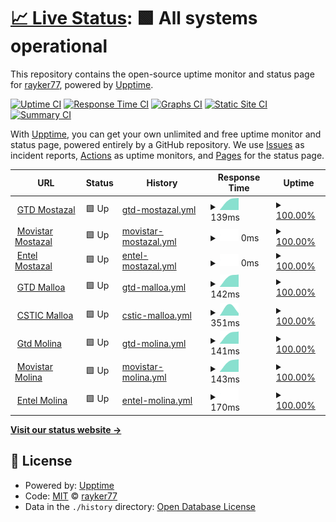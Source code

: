 # [📈 Live Status](https://demo.upptime.js.org): <!--live status--> **🟩 All systems operational**

This repository contains the open-source uptime monitor and status page for [rayker77](https://demo.upptime.js.org), powered by [Upptime](https://github.com/upptime/upptime).

[![Uptime CI](https://github.com/rayker77/upptimee/workflows/Uptime%20CI/badge.svg)](https://github.com/rayker77/upptimee/actions?query=workflow%3A%22Uptime+CI%22)
[![Response Time CI](https://github.com/rayker77/upptimee/workflows/Response%20Time%20CI/badge.svg)](https://github.com/rayker77/upptimee/actions?query=workflow%3A%22Response+Time+CI%22)
[![Graphs CI](https://github.com/rayker77/upptimee/workflows/Graphs%20CI/badge.svg)](https://github.com/rayker77/upptimee/actions?query=workflow%3A%22Graphs+CI%22)
[![Static Site CI](https://github.com/rayker77/upptimee/workflows/Static%20Site%20CI/badge.svg)](https://github.com/rayker77/upptimee/actions?query=workflow%3A%22Static+Site+CI%22)
[![Summary CI](https://github.com/rayker77/upptimee/workflows/Summary%20CI/badge.svg)](https://github.com/rayker77/upptimee/actions?query=workflow%3A%22Summary+CI%22)

With [Upptime](https://upptime.js.org), you can get your own unlimited and free uptime monitor and status page, powered entirely by a GitHub repository. We use [Issues](https://github.com/rayker77/upptimee/issues) as incident reports, [Actions](https://github.com/rayker77/upptimee/actions) as uptime monitors, and [Pages](https://demo.upptime.js.org) for the status page.

<!--start: status pages-->
<!-- This summary is generated by Upptime (https://github.com/upptime/upptime) -->
<!-- Do not edit this manually, your changes will be overwritten -->
<!-- prettier-ignore -->
| URL | Status | History | Response Time | Uptime |
| --- | ------ | ------- | ------------- | ------ |
| <img alt="" src="https://favicons.githubusercontent.com/null" height="13"> [GTD Mostazal](200.126.94.66) | 🟩 Up | [gtd-mostazal.yml](https://github.com/Rayker77/upptimee/commits/HEAD/history/gtd-mostazal.yml) | <details><summary><img alt="Response time graph" src="./graphs/gtd-mostazal/response-time-week.png" height="20"> 139ms</summary><br><a href="https://demo.upptime.js.org/history/gtd-mostazal"><img alt="Response time 139" src="https://img.shields.io/endpoint?url=https%3A%2F%2Fraw.githubusercontent.com%2FRayker77%2Fupptimee%2FHEAD%2Fapi%2Fgtd-mostazal%2Fresponse-time.json"></a><br><a href="https://demo.upptime.js.org/history/gtd-mostazal"><img alt="24-hour response time 167" src="https://img.shields.io/endpoint?url=https%3A%2F%2Fraw.githubusercontent.com%2FRayker77%2Fupptimee%2FHEAD%2Fapi%2Fgtd-mostazal%2Fresponse-time-day.json"></a><br><a href="https://demo.upptime.js.org/history/gtd-mostazal"><img alt="7-day response time 139" src="https://img.shields.io/endpoint?url=https%3A%2F%2Fraw.githubusercontent.com%2FRayker77%2Fupptimee%2FHEAD%2Fapi%2Fgtd-mostazal%2Fresponse-time-week.json"></a><br><a href="https://demo.upptime.js.org/history/gtd-mostazal"><img alt="30-day response time 139" src="https://img.shields.io/endpoint?url=https%3A%2F%2Fraw.githubusercontent.com%2FRayker77%2Fupptimee%2FHEAD%2Fapi%2Fgtd-mostazal%2Fresponse-time-month.json"></a><br><a href="https://demo.upptime.js.org/history/gtd-mostazal"><img alt="1-year response time 139" src="https://img.shields.io/endpoint?url=https%3A%2F%2Fraw.githubusercontent.com%2FRayker77%2Fupptimee%2FHEAD%2Fapi%2Fgtd-mostazal%2Fresponse-time-year.json"></a></details> | <details><summary><a href="https://demo.upptime.js.org/history/gtd-mostazal">100.00%</a></summary><a href="https://demo.upptime.js.org/history/gtd-mostazal"><img alt="All-time uptime 100.00%" src="https://img.shields.io/endpoint?url=https%3A%2F%2Fraw.githubusercontent.com%2FRayker77%2Fupptimee%2FHEAD%2Fapi%2Fgtd-mostazal%2Fuptime.json"></a><br><a href="https://demo.upptime.js.org/history/gtd-mostazal"><img alt="24-hour uptime 100.00%" src="https://img.shields.io/endpoint?url=https%3A%2F%2Fraw.githubusercontent.com%2FRayker77%2Fupptimee%2FHEAD%2Fapi%2Fgtd-mostazal%2Fuptime-day.json"></a><br><a href="https://demo.upptime.js.org/history/gtd-mostazal"><img alt="7-day uptime 100.00%" src="https://img.shields.io/endpoint?url=https%3A%2F%2Fraw.githubusercontent.com%2FRayker77%2Fupptimee%2FHEAD%2Fapi%2Fgtd-mostazal%2Fuptime-week.json"></a><br><a href="https://demo.upptime.js.org/history/gtd-mostazal"><img alt="30-day uptime 100.00%" src="https://img.shields.io/endpoint?url=https%3A%2F%2Fraw.githubusercontent.com%2FRayker77%2Fupptimee%2FHEAD%2Fapi%2Fgtd-mostazal%2Fuptime-month.json"></a><br><a href="https://demo.upptime.js.org/history/gtd-mostazal"><img alt="1-year uptime 100.00%" src="https://img.shields.io/endpoint?url=https%3A%2F%2Fraw.githubusercontent.com%2FRayker77%2Fupptimee%2FHEAD%2Fapi%2Fgtd-mostazal%2Fuptime-year.json"></a></details>
| <img alt="" src="https://favicons.githubusercontent.com/null" height="13"> [Movistar Mostazal](200.54.96.124) | 🟩 Up | [movistar-mostazal.yml](https://github.com/Rayker77/upptimee/commits/HEAD/history/movistar-mostazal.yml) | <details><summary><img alt="Response time graph" src="./graphs/movistar-mostazal/response-time-week.png" height="20"> 0ms</summary><br><a href="https://demo.upptime.js.org/history/movistar-mostazal"><img alt="Response time 0" src="https://img.shields.io/endpoint?url=https%3A%2F%2Fraw.githubusercontent.com%2FRayker77%2Fupptimee%2FHEAD%2Fapi%2Fmovistar-mostazal%2Fresponse-time.json"></a><br><a href="https://demo.upptime.js.org/history/movistar-mostazal"><img alt="24-hour response time 0" src="https://img.shields.io/endpoint?url=https%3A%2F%2Fraw.githubusercontent.com%2FRayker77%2Fupptimee%2FHEAD%2Fapi%2Fmovistar-mostazal%2Fresponse-time-day.json"></a><br><a href="https://demo.upptime.js.org/history/movistar-mostazal"><img alt="7-day response time 0" src="https://img.shields.io/endpoint?url=https%3A%2F%2Fraw.githubusercontent.com%2FRayker77%2Fupptimee%2FHEAD%2Fapi%2Fmovistar-mostazal%2Fresponse-time-week.json"></a><br><a href="https://demo.upptime.js.org/history/movistar-mostazal"><img alt="30-day response time 0" src="https://img.shields.io/endpoint?url=https%3A%2F%2Fraw.githubusercontent.com%2FRayker77%2Fupptimee%2FHEAD%2Fapi%2Fmovistar-mostazal%2Fresponse-time-month.json"></a><br><a href="https://demo.upptime.js.org/history/movistar-mostazal"><img alt="1-year response time 0" src="https://img.shields.io/endpoint?url=https%3A%2F%2Fraw.githubusercontent.com%2FRayker77%2Fupptimee%2FHEAD%2Fapi%2Fmovistar-mostazal%2Fresponse-time-year.json"></a></details> | <details><summary><a href="https://demo.upptime.js.org/history/movistar-mostazal">100.00%</a></summary><a href="https://demo.upptime.js.org/history/movistar-mostazal"><img alt="All-time uptime 100.00%" src="https://img.shields.io/endpoint?url=https%3A%2F%2Fraw.githubusercontent.com%2FRayker77%2Fupptimee%2FHEAD%2Fapi%2Fmovistar-mostazal%2Fuptime.json"></a><br><a href="https://demo.upptime.js.org/history/movistar-mostazal"><img alt="24-hour uptime 100.00%" src="https://img.shields.io/endpoint?url=https%3A%2F%2Fraw.githubusercontent.com%2FRayker77%2Fupptimee%2FHEAD%2Fapi%2Fmovistar-mostazal%2Fuptime-day.json"></a><br><a href="https://demo.upptime.js.org/history/movistar-mostazal"><img alt="7-day uptime 100.00%" src="https://img.shields.io/endpoint?url=https%3A%2F%2Fraw.githubusercontent.com%2FRayker77%2Fupptimee%2FHEAD%2Fapi%2Fmovistar-mostazal%2Fuptime-week.json"></a><br><a href="https://demo.upptime.js.org/history/movistar-mostazal"><img alt="30-day uptime 100.00%" src="https://img.shields.io/endpoint?url=https%3A%2F%2Fraw.githubusercontent.com%2FRayker77%2Fupptimee%2FHEAD%2Fapi%2Fmovistar-mostazal%2Fuptime-month.json"></a><br><a href="https://demo.upptime.js.org/history/movistar-mostazal"><img alt="1-year uptime 100.00%" src="https://img.shields.io/endpoint?url=https%3A%2F%2Fraw.githubusercontent.com%2FRayker77%2Fupptimee%2FHEAD%2Fapi%2Fmovistar-mostazal%2Fuptime-year.json"></a></details>
| <img alt="" src="https://favicons.githubusercontent.com/null" height="13"> [Entel Mostazal](164.77.172.234) | 🟩 Up | [entel-mostazal.yml](https://github.com/Rayker77/upptimee/commits/HEAD/history/entel-mostazal.yml) | <details><summary><img alt="Response time graph" src="./graphs/entel-mostazal/response-time-week.png" height="20"> 0ms</summary><br><a href="https://demo.upptime.js.org/history/entel-mostazal"><img alt="Response time 0" src="https://img.shields.io/endpoint?url=https%3A%2F%2Fraw.githubusercontent.com%2FRayker77%2Fupptimee%2FHEAD%2Fapi%2Fentel-mostazal%2Fresponse-time.json"></a><br><a href="https://demo.upptime.js.org/history/entel-mostazal"><img alt="24-hour response time 0" src="https://img.shields.io/endpoint?url=https%3A%2F%2Fraw.githubusercontent.com%2FRayker77%2Fupptimee%2FHEAD%2Fapi%2Fentel-mostazal%2Fresponse-time-day.json"></a><br><a href="https://demo.upptime.js.org/history/entel-mostazal"><img alt="7-day response time 0" src="https://img.shields.io/endpoint?url=https%3A%2F%2Fraw.githubusercontent.com%2FRayker77%2Fupptimee%2FHEAD%2Fapi%2Fentel-mostazal%2Fresponse-time-week.json"></a><br><a href="https://demo.upptime.js.org/history/entel-mostazal"><img alt="30-day response time 0" src="https://img.shields.io/endpoint?url=https%3A%2F%2Fraw.githubusercontent.com%2FRayker77%2Fupptimee%2FHEAD%2Fapi%2Fentel-mostazal%2Fresponse-time-month.json"></a><br><a href="https://demo.upptime.js.org/history/entel-mostazal"><img alt="1-year response time 0" src="https://img.shields.io/endpoint?url=https%3A%2F%2Fraw.githubusercontent.com%2FRayker77%2Fupptimee%2FHEAD%2Fapi%2Fentel-mostazal%2Fresponse-time-year.json"></a></details> | <details><summary><a href="https://demo.upptime.js.org/history/entel-mostazal">100.00%</a></summary><a href="https://demo.upptime.js.org/history/entel-mostazal"><img alt="All-time uptime 100.00%" src="https://img.shields.io/endpoint?url=https%3A%2F%2Fraw.githubusercontent.com%2FRayker77%2Fupptimee%2FHEAD%2Fapi%2Fentel-mostazal%2Fuptime.json"></a><br><a href="https://demo.upptime.js.org/history/entel-mostazal"><img alt="24-hour uptime 100.00%" src="https://img.shields.io/endpoint?url=https%3A%2F%2Fraw.githubusercontent.com%2FRayker77%2Fupptimee%2FHEAD%2Fapi%2Fentel-mostazal%2Fuptime-day.json"></a><br><a href="https://demo.upptime.js.org/history/entel-mostazal"><img alt="7-day uptime 100.00%" src="https://img.shields.io/endpoint?url=https%3A%2F%2Fraw.githubusercontent.com%2FRayker77%2Fupptimee%2FHEAD%2Fapi%2Fentel-mostazal%2Fuptime-week.json"></a><br><a href="https://demo.upptime.js.org/history/entel-mostazal"><img alt="30-day uptime 100.00%" src="https://img.shields.io/endpoint?url=https%3A%2F%2Fraw.githubusercontent.com%2FRayker77%2Fupptimee%2FHEAD%2Fapi%2Fentel-mostazal%2Fuptime-month.json"></a><br><a href="https://demo.upptime.js.org/history/entel-mostazal"><img alt="1-year uptime 100.00%" src="https://img.shields.io/endpoint?url=https%3A%2F%2Fraw.githubusercontent.com%2FRayker77%2Fupptimee%2FHEAD%2Fapi%2Fentel-mostazal%2Fuptime-year.json"></a></details>
| <img alt="" src="https://favicons.githubusercontent.com/null" height="13"> [GTD Malloa](200.126.94.50) | 🟩 Up | [gtd-malloa.yml](https://github.com/Rayker77/upptimee/commits/HEAD/history/gtd-malloa.yml) | <details><summary><img alt="Response time graph" src="./graphs/gtd-malloa/response-time-week.png" height="20"> 142ms</summary><br><a href="https://demo.upptime.js.org/history/gtd-malloa"><img alt="Response time 142" src="https://img.shields.io/endpoint?url=https%3A%2F%2Fraw.githubusercontent.com%2FRayker77%2Fupptimee%2FHEAD%2Fapi%2Fgtd-malloa%2Fresponse-time.json"></a><br><a href="https://demo.upptime.js.org/history/gtd-malloa"><img alt="24-hour response time 169" src="https://img.shields.io/endpoint?url=https%3A%2F%2Fraw.githubusercontent.com%2FRayker77%2Fupptimee%2FHEAD%2Fapi%2Fgtd-malloa%2Fresponse-time-day.json"></a><br><a href="https://demo.upptime.js.org/history/gtd-malloa"><img alt="7-day response time 142" src="https://img.shields.io/endpoint?url=https%3A%2F%2Fraw.githubusercontent.com%2FRayker77%2Fupptimee%2FHEAD%2Fapi%2Fgtd-malloa%2Fresponse-time-week.json"></a><br><a href="https://demo.upptime.js.org/history/gtd-malloa"><img alt="30-day response time 142" src="https://img.shields.io/endpoint?url=https%3A%2F%2Fraw.githubusercontent.com%2FRayker77%2Fupptimee%2FHEAD%2Fapi%2Fgtd-malloa%2Fresponse-time-month.json"></a><br><a href="https://demo.upptime.js.org/history/gtd-malloa"><img alt="1-year response time 142" src="https://img.shields.io/endpoint?url=https%3A%2F%2Fraw.githubusercontent.com%2FRayker77%2Fupptimee%2FHEAD%2Fapi%2Fgtd-malloa%2Fresponse-time-year.json"></a></details> | <details><summary><a href="https://demo.upptime.js.org/history/gtd-malloa">100.00%</a></summary><a href="https://demo.upptime.js.org/history/gtd-malloa"><img alt="All-time uptime 100.00%" src="https://img.shields.io/endpoint?url=https%3A%2F%2Fraw.githubusercontent.com%2FRayker77%2Fupptimee%2FHEAD%2Fapi%2Fgtd-malloa%2Fuptime.json"></a><br><a href="https://demo.upptime.js.org/history/gtd-malloa"><img alt="24-hour uptime 100.00%" src="https://img.shields.io/endpoint?url=https%3A%2F%2Fraw.githubusercontent.com%2FRayker77%2Fupptimee%2FHEAD%2Fapi%2Fgtd-malloa%2Fuptime-day.json"></a><br><a href="https://demo.upptime.js.org/history/gtd-malloa"><img alt="7-day uptime 100.00%" src="https://img.shields.io/endpoint?url=https%3A%2F%2Fraw.githubusercontent.com%2FRayker77%2Fupptimee%2FHEAD%2Fapi%2Fgtd-malloa%2Fuptime-week.json"></a><br><a href="https://demo.upptime.js.org/history/gtd-malloa"><img alt="30-day uptime 100.00%" src="https://img.shields.io/endpoint?url=https%3A%2F%2Fraw.githubusercontent.com%2FRayker77%2Fupptimee%2FHEAD%2Fapi%2Fgtd-malloa%2Fuptime-month.json"></a><br><a href="https://demo.upptime.js.org/history/gtd-malloa"><img alt="1-year uptime 100.00%" src="https://img.shields.io/endpoint?url=https%3A%2F%2Fraw.githubusercontent.com%2FRayker77%2Fupptimee%2FHEAD%2Fapi%2Fgtd-malloa%2Fuptime-year.json"></a></details>
| <img alt="" src="https://favicons.githubusercontent.com/null" height="13"> [CSTIC Malloa](45.165.168.4) | 🟩 Up | [cstic-malloa.yml](https://github.com/Rayker77/upptimee/commits/HEAD/history/cstic-malloa.yml) | <details><summary><img alt="Response time graph" src="./graphs/cstic-malloa/response-time-week.png" height="20"> 351ms</summary><br><a href="https://demo.upptime.js.org/history/cstic-malloa"><img alt="Response time 351" src="https://img.shields.io/endpoint?url=https%3A%2F%2Fraw.githubusercontent.com%2FRayker77%2Fupptimee%2FHEAD%2Fapi%2Fcstic-malloa%2Fresponse-time.json"></a><br><a href="https://demo.upptime.js.org/history/cstic-malloa"><img alt="24-hour response time 178" src="https://img.shields.io/endpoint?url=https%3A%2F%2Fraw.githubusercontent.com%2FRayker77%2Fupptimee%2FHEAD%2Fapi%2Fcstic-malloa%2Fresponse-time-day.json"></a><br><a href="https://demo.upptime.js.org/history/cstic-malloa"><img alt="7-day response time 351" src="https://img.shields.io/endpoint?url=https%3A%2F%2Fraw.githubusercontent.com%2FRayker77%2Fupptimee%2FHEAD%2Fapi%2Fcstic-malloa%2Fresponse-time-week.json"></a><br><a href="https://demo.upptime.js.org/history/cstic-malloa"><img alt="30-day response time 351" src="https://img.shields.io/endpoint?url=https%3A%2F%2Fraw.githubusercontent.com%2FRayker77%2Fupptimee%2FHEAD%2Fapi%2Fcstic-malloa%2Fresponse-time-month.json"></a><br><a href="https://demo.upptime.js.org/history/cstic-malloa"><img alt="1-year response time 351" src="https://img.shields.io/endpoint?url=https%3A%2F%2Fraw.githubusercontent.com%2FRayker77%2Fupptimee%2FHEAD%2Fapi%2Fcstic-malloa%2Fresponse-time-year.json"></a></details> | <details><summary><a href="https://demo.upptime.js.org/history/cstic-malloa">100.00%</a></summary><a href="https://demo.upptime.js.org/history/cstic-malloa"><img alt="All-time uptime 100.00%" src="https://img.shields.io/endpoint?url=https%3A%2F%2Fraw.githubusercontent.com%2FRayker77%2Fupptimee%2FHEAD%2Fapi%2Fcstic-malloa%2Fuptime.json"></a><br><a href="https://demo.upptime.js.org/history/cstic-malloa"><img alt="24-hour uptime 100.00%" src="https://img.shields.io/endpoint?url=https%3A%2F%2Fraw.githubusercontent.com%2FRayker77%2Fupptimee%2FHEAD%2Fapi%2Fcstic-malloa%2Fuptime-day.json"></a><br><a href="https://demo.upptime.js.org/history/cstic-malloa"><img alt="7-day uptime 100.00%" src="https://img.shields.io/endpoint?url=https%3A%2F%2Fraw.githubusercontent.com%2FRayker77%2Fupptimee%2FHEAD%2Fapi%2Fcstic-malloa%2Fuptime-week.json"></a><br><a href="https://demo.upptime.js.org/history/cstic-malloa"><img alt="30-day uptime 100.00%" src="https://img.shields.io/endpoint?url=https%3A%2F%2Fraw.githubusercontent.com%2FRayker77%2Fupptimee%2FHEAD%2Fapi%2Fcstic-malloa%2Fuptime-month.json"></a><br><a href="https://demo.upptime.js.org/history/cstic-malloa"><img alt="1-year uptime 100.00%" src="https://img.shields.io/endpoint?url=https%3A%2F%2Fraw.githubusercontent.com%2FRayker77%2Fupptimee%2FHEAD%2Fapi%2Fcstic-malloa%2Fuptime-year.json"></a></details>
| <img alt="" src="https://favicons.githubusercontent.com/null" height="13"> [Gtd Molina](200.126.94.34) | 🟩 Up | [gtd-molina.yml](https://github.com/Rayker77/upptimee/commits/HEAD/history/gtd-molina.yml) | <details><summary><img alt="Response time graph" src="./graphs/gtd-molina/response-time-week.png" height="20"> 141ms</summary><br><a href="https://demo.upptime.js.org/history/gtd-molina"><img alt="Response time 141" src="https://img.shields.io/endpoint?url=https%3A%2F%2Fraw.githubusercontent.com%2FRayker77%2Fupptimee%2FHEAD%2Fapi%2Fgtd-molina%2Fresponse-time.json"></a><br><a href="https://demo.upptime.js.org/history/gtd-molina"><img alt="24-hour response time 172" src="https://img.shields.io/endpoint?url=https%3A%2F%2Fraw.githubusercontent.com%2FRayker77%2Fupptimee%2FHEAD%2Fapi%2Fgtd-molina%2Fresponse-time-day.json"></a><br><a href="https://demo.upptime.js.org/history/gtd-molina"><img alt="7-day response time 141" src="https://img.shields.io/endpoint?url=https%3A%2F%2Fraw.githubusercontent.com%2FRayker77%2Fupptimee%2FHEAD%2Fapi%2Fgtd-molina%2Fresponse-time-week.json"></a><br><a href="https://demo.upptime.js.org/history/gtd-molina"><img alt="30-day response time 141" src="https://img.shields.io/endpoint?url=https%3A%2F%2Fraw.githubusercontent.com%2FRayker77%2Fupptimee%2FHEAD%2Fapi%2Fgtd-molina%2Fresponse-time-month.json"></a><br><a href="https://demo.upptime.js.org/history/gtd-molina"><img alt="1-year response time 141" src="https://img.shields.io/endpoint?url=https%3A%2F%2Fraw.githubusercontent.com%2FRayker77%2Fupptimee%2FHEAD%2Fapi%2Fgtd-molina%2Fresponse-time-year.json"></a></details> | <details><summary><a href="https://demo.upptime.js.org/history/gtd-molina">100.00%</a></summary><a href="https://demo.upptime.js.org/history/gtd-molina"><img alt="All-time uptime 100.00%" src="https://img.shields.io/endpoint?url=https%3A%2F%2Fraw.githubusercontent.com%2FRayker77%2Fupptimee%2FHEAD%2Fapi%2Fgtd-molina%2Fuptime.json"></a><br><a href="https://demo.upptime.js.org/history/gtd-molina"><img alt="24-hour uptime 100.00%" src="https://img.shields.io/endpoint?url=https%3A%2F%2Fraw.githubusercontent.com%2FRayker77%2Fupptimee%2FHEAD%2Fapi%2Fgtd-molina%2Fuptime-day.json"></a><br><a href="https://demo.upptime.js.org/history/gtd-molina"><img alt="7-day uptime 100.00%" src="https://img.shields.io/endpoint?url=https%3A%2F%2Fraw.githubusercontent.com%2FRayker77%2Fupptimee%2FHEAD%2Fapi%2Fgtd-molina%2Fuptime-week.json"></a><br><a href="https://demo.upptime.js.org/history/gtd-molina"><img alt="30-day uptime 100.00%" src="https://img.shields.io/endpoint?url=https%3A%2F%2Fraw.githubusercontent.com%2FRayker77%2Fupptimee%2FHEAD%2Fapi%2Fgtd-molina%2Fuptime-month.json"></a><br><a href="https://demo.upptime.js.org/history/gtd-molina"><img alt="1-year uptime 100.00%" src="https://img.shields.io/endpoint?url=https%3A%2F%2Fraw.githubusercontent.com%2FRayker77%2Fupptimee%2FHEAD%2Fapi%2Fgtd-molina%2Fuptime-year.json"></a></details>
| <img alt="" src="https://favicons.githubusercontent.com/null" height="13"> [Movistar Molina](200.68.57.58) | 🟩 Up | [movistar-molina.yml](https://github.com/Rayker77/upptimee/commits/HEAD/history/movistar-molina.yml) | <details><summary><img alt="Response time graph" src="./graphs/movistar-molina/response-time-week.png" height="20"> 143ms</summary><br><a href="https://demo.upptime.js.org/history/movistar-molina"><img alt="Response time 143" src="https://img.shields.io/endpoint?url=https%3A%2F%2Fraw.githubusercontent.com%2FRayker77%2Fupptimee%2FHEAD%2Fapi%2Fmovistar-molina%2Fresponse-time.json"></a><br><a href="https://demo.upptime.js.org/history/movistar-molina"><img alt="24-hour response time 170" src="https://img.shields.io/endpoint?url=https%3A%2F%2Fraw.githubusercontent.com%2FRayker77%2Fupptimee%2FHEAD%2Fapi%2Fmovistar-molina%2Fresponse-time-day.json"></a><br><a href="https://demo.upptime.js.org/history/movistar-molina"><img alt="7-day response time 143" src="https://img.shields.io/endpoint?url=https%3A%2F%2Fraw.githubusercontent.com%2FRayker77%2Fupptimee%2FHEAD%2Fapi%2Fmovistar-molina%2Fresponse-time-week.json"></a><br><a href="https://demo.upptime.js.org/history/movistar-molina"><img alt="30-day response time 143" src="https://img.shields.io/endpoint?url=https%3A%2F%2Fraw.githubusercontent.com%2FRayker77%2Fupptimee%2FHEAD%2Fapi%2Fmovistar-molina%2Fresponse-time-month.json"></a><br><a href="https://demo.upptime.js.org/history/movistar-molina"><img alt="1-year response time 143" src="https://img.shields.io/endpoint?url=https%3A%2F%2Fraw.githubusercontent.com%2FRayker77%2Fupptimee%2FHEAD%2Fapi%2Fmovistar-molina%2Fresponse-time-year.json"></a></details> | <details><summary><a href="https://demo.upptime.js.org/history/movistar-molina">100.00%</a></summary><a href="https://demo.upptime.js.org/history/movistar-molina"><img alt="All-time uptime 100.00%" src="https://img.shields.io/endpoint?url=https%3A%2F%2Fraw.githubusercontent.com%2FRayker77%2Fupptimee%2FHEAD%2Fapi%2Fmovistar-molina%2Fuptime.json"></a><br><a href="https://demo.upptime.js.org/history/movistar-molina"><img alt="24-hour uptime 100.00%" src="https://img.shields.io/endpoint?url=https%3A%2F%2Fraw.githubusercontent.com%2FRayker77%2Fupptimee%2FHEAD%2Fapi%2Fmovistar-molina%2Fuptime-day.json"></a><br><a href="https://demo.upptime.js.org/history/movistar-molina"><img alt="7-day uptime 100.00%" src="https://img.shields.io/endpoint?url=https%3A%2F%2Fraw.githubusercontent.com%2FRayker77%2Fupptimee%2FHEAD%2Fapi%2Fmovistar-molina%2Fuptime-week.json"></a><br><a href="https://demo.upptime.js.org/history/movistar-molina"><img alt="30-day uptime 100.00%" src="https://img.shields.io/endpoint?url=https%3A%2F%2Fraw.githubusercontent.com%2FRayker77%2Fupptimee%2FHEAD%2Fapi%2Fmovistar-molina%2Fuptime-month.json"></a><br><a href="https://demo.upptime.js.org/history/movistar-molina"><img alt="1-year uptime 100.00%" src="https://img.shields.io/endpoint?url=https%3A%2F%2Fraw.githubusercontent.com%2FRayker77%2Fupptimee%2FHEAD%2Fapi%2Fmovistar-molina%2Fuptime-year.json"></a></details>
| <img alt="" src="https://favicons.githubusercontent.com/null" height="13"> [Entel Molina](186.67.50.94) | 🟩 Up | [entel-molina.yml](https://github.com/Rayker77/upptimee/commits/HEAD/history/entel-molina.yml) | <details><summary><img alt="Response time graph" src="./graphs/entel-molina/response-time-week.png" height="20"> 170ms</summary><br><a href="https://demo.upptime.js.org/history/entel-molina"><img alt="Response time 170" src="https://img.shields.io/endpoint?url=https%3A%2F%2Fraw.githubusercontent.com%2FRayker77%2Fupptimee%2FHEAD%2Fapi%2Fentel-molina%2Fresponse-time.json"></a><br><a href="https://demo.upptime.js.org/history/entel-molina"><img alt="24-hour response time 170" src="https://img.shields.io/endpoint?url=https%3A%2F%2Fraw.githubusercontent.com%2FRayker77%2Fupptimee%2FHEAD%2Fapi%2Fentel-molina%2Fresponse-time-day.json"></a><br><a href="https://demo.upptime.js.org/history/entel-molina"><img alt="7-day response time 170" src="https://img.shields.io/endpoint?url=https%3A%2F%2Fraw.githubusercontent.com%2FRayker77%2Fupptimee%2FHEAD%2Fapi%2Fentel-molina%2Fresponse-time-week.json"></a><br><a href="https://demo.upptime.js.org/history/entel-molina"><img alt="30-day response time 170" src="https://img.shields.io/endpoint?url=https%3A%2F%2Fraw.githubusercontent.com%2FRayker77%2Fupptimee%2FHEAD%2Fapi%2Fentel-molina%2Fresponse-time-month.json"></a><br><a href="https://demo.upptime.js.org/history/entel-molina"><img alt="1-year response time 170" src="https://img.shields.io/endpoint?url=https%3A%2F%2Fraw.githubusercontent.com%2FRayker77%2Fupptimee%2FHEAD%2Fapi%2Fentel-molina%2Fresponse-time-year.json"></a></details> | <details><summary><a href="https://demo.upptime.js.org/history/entel-molina">100.00%</a></summary><a href="https://demo.upptime.js.org/history/entel-molina"><img alt="All-time uptime 100.00%" src="https://img.shields.io/endpoint?url=https%3A%2F%2Fraw.githubusercontent.com%2FRayker77%2Fupptimee%2FHEAD%2Fapi%2Fentel-molina%2Fuptime.json"></a><br><a href="https://demo.upptime.js.org/history/entel-molina"><img alt="24-hour uptime 100.00%" src="https://img.shields.io/endpoint?url=https%3A%2F%2Fraw.githubusercontent.com%2FRayker77%2Fupptimee%2FHEAD%2Fapi%2Fentel-molina%2Fuptime-day.json"></a><br><a href="https://demo.upptime.js.org/history/entel-molina"><img alt="7-day uptime 100.00%" src="https://img.shields.io/endpoint?url=https%3A%2F%2Fraw.githubusercontent.com%2FRayker77%2Fupptimee%2FHEAD%2Fapi%2Fentel-molina%2Fuptime-week.json"></a><br><a href="https://demo.upptime.js.org/history/entel-molina"><img alt="30-day uptime 100.00%" src="https://img.shields.io/endpoint?url=https%3A%2F%2Fraw.githubusercontent.com%2FRayker77%2Fupptimee%2FHEAD%2Fapi%2Fentel-molina%2Fuptime-month.json"></a><br><a href="https://demo.upptime.js.org/history/entel-molina"><img alt="1-year uptime 100.00%" src="https://img.shields.io/endpoint?url=https%3A%2F%2Fraw.githubusercontent.com%2FRayker77%2Fupptimee%2FHEAD%2Fapi%2Fentel-molina%2Fuptime-year.json"></a></details>

<!--end: status pages-->

[**Visit our status website →**](https://demo.upptime.js.org)

## 📄 License

- Powered by: [Upptime](https://github.com/upptime/upptime)
- Code: [MIT](./LICENSE) © [rayker77](https://demo.upptime.js.org)
- Data in the `./history` directory: [Open Database License](https://opendatacommons.org/licenses/odbl/1-0/)
